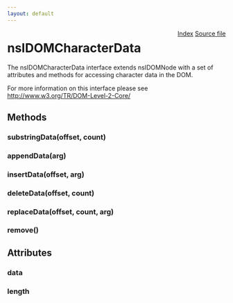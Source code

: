 ```yaml
---
layout: default
---
```

<div class='links' style='float:right'><a href="../index.html">Index</a>
<a href="http://dxr.mozilla.org/mozilla-central/source/dom/interfaces/core/nsIDOMCharacterData.idl">Source file</a>
</div>

# nsIDOMCharacterData #
  
The nsIDOMCharacterData interface extends nsIDOMNode with a set of   
attributes and methods for accessing character data in the DOM.  
  
For more information on this interface please see   
http://www.w3.org/TR/DOM-Level-2-Core/  
  

## Methods ##

### substringData(offset, count) ###

### appendData(arg) ###

### insertData(offset, arg) ###

### deleteData(offset, count) ###

### replaceData(offset, count, arg) ###

### remove() ###

## Attributes ##

### data ###

### length ###

